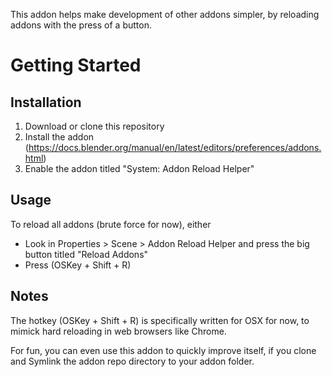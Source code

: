 This addon helps make development of other addons simpler, by reloading addons with the press of a button. 

# Getting Started #

## Installation ##
1. Download or clone this repository
2. Install the addon (https://docs.blender.org/manual/en/latest/editors/preferences/addons.html)
3. Enable the addon titled "System: Addon Reload Helper"

## Usage ##
To reload all addons (brute force for now), either 
* Look in Properties > Scene > Addon Reload Helper and press the big button titled "Reload Addons"
* Press (OSKey + Shift + R)

## Notes ##

The hotkey (OSKey + Shift + R) is specifically written for OSX for now, to mimick hard reloading in web browsers like Chrome.

For fun, you can even use this addon to quickly improve itself, if you clone and Symlink the addon repo directory to your addon folder.
